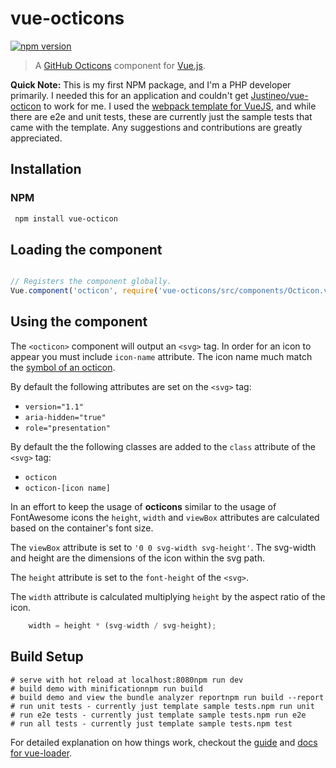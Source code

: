 # vue-octicons

[![npm version](https://badge.fury.io/js/vue-octicons.svg)](https://badge.fury.io/js/vue-octicons)

> A [GitHub Octicons](https://octicons.github.com/) component for
[Vue.js](https://vuejs.org/).

**Quick Note:** This is my first NPM package, and I'm a PHP developer primarily.
I needed this for an application and couldn't get
[Justineo/vue-octicon](https://github.com/Justineo/vue-octicon) to work for me. I used
the [webpack template for VueJS](https://github.com/vuejs-templates/webpack), and 
while there are e2e and unit tests, these are currently just the sample tests that
came with the template. Any suggestions and contributions are greatly appreciated.

## Installation

### NPM

``` bash
 npm install vue-octicon
```

## Loading the component

``` javascript

// Registers the component globally.
Vue.component('octicon', require('vue-octicons/src/components/Octicon.vue'));

```

## Using the component

The `<octicon>` component will output an `<svg>` tag. In order for an icon to appear
you must include `icon-name`  attribute.  The icon name much match the
[symbol of an octicon](https://github.com/primer/octicons#octiconsalertsymbol). 

By default the following attributes are set on the `<svg>` tag:
- `version="1.1"`
- `aria-hidden="true"`
- `role="presentation"`

By default the the following classes are added to the `class` attribute of
the `<svg>` tag:
- `octicon`
- `octicon-[icon name]`

In an effort to keep the usage of **octicons** similar to the usage of FontAwesome
icons the `height`, `width` and `viewBox` attributes are calculated based on the
container's font size.

The `viewBox` attribute is set to `'0 0 svg-width svg-height'`. The svg-width and
height are the dimensions of the icon within the svg path. 

The `height` attribute is set to the `font-height` of the `<svg>`.

The `width` attribute is calculated multiplying `height` by the aspect ratio of the
icon.

```javascript
    width = height * (svg-width / svg-height);
```

## Build Setup

``` bash# install dependenciesnpm install
# serve with hot reload at localhost:8080npm run dev
# build demo with minificationnpm run build
# build demo and view the bundle analyzer reportnpm run build --report
# run unit tests - currently just template sample tests.npm run unit
# run e2e tests - currently just template sample tests.npm run e2e
# run all tests - currently just template sample tests.npm test
```

For detailed explanation on how things work, checkout the [guide](http://vuejs-templates.github.io/webpack/) and [docs for vue-loader](http://vuejs.github.io/vue-loader).
